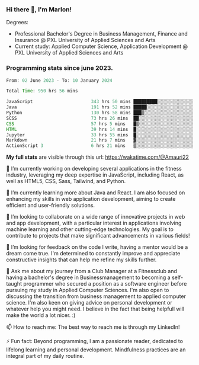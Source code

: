 
### Hi there 👋, I'm Marlon!

Degrees: 
- Professional Bachelor's Degree in Business Management, Finance and Insurance @ PXL University of Applied Sciences and Arts
- Current study: Applied Computer Science, Application Development @ PXL University of Applied Sciences and Arts

### Programming stats since june 2023.
<!--START_SECTION:waka-->

```java
From: 02 June 2023 - To: 10 January 2024

Total Time: 950 hrs 56 mins

JavaScript                      343 hrs 50 mins █████████░░░░░░░░░░░░░░░░   36.06 %
Java                            191 hrs 52 mins █████░░░░░░░░░░░░░░░░░░░░   20.12 %
Python                          130 hrs 58 mins ███▒░░░░░░░░░░░░░░░░░░░░░   13.74 %
SCSS                            73 hrs 26 mins  ██░░░░░░░░░░░░░░░░░░░░░░░   07.70 %
CSS                             57 hrs 5 mins   █▒░░░░░░░░░░░░░░░░░░░░░░░   05.99 %
HTML                            39 hrs 14 mins  █░░░░░░░░░░░░░░░░░░░░░░░░   04.11 %
Jupyter                         33 hrs 55 mins  █░░░░░░░░░░░░░░░░░░░░░░░░   03.56 %
Markdown                        21 hrs 7 mins   ▓░░░░░░░░░░░░░░░░░░░░░░░░   02.22 %
ActionScript 3                  6 hrs 21 mins   ▒░░░░░░░░░░░░░░░░░░░░░░░░   00.67 %
```

<!--END_SECTION:waka-->
**My full stats** are visible through this url: https://wakatime.com/@Amauri22



🔭 I’m currently working on developing several applications in the fitness industry, leveraging my deep expertise in JavaScript, including React, as well as HTML5, CSS, Sass, Tailwind, and Python.

🌱 I’m currently learning more about Java and React. I am also focused on enhancing my skills in web application development, aiming to create efficient and user-friendly solutions.

👯 I’m looking to collaborate on a wide range of innovative projects in web and app development, with a particular interest in applications involving machine learning and other cutting-edge technologies. My goal is to contribute to projects that make significant advancements in various fields!

🤔 I’m looking for feedback on the code I write, having a mentor would be a dream come true. I'm determined to constantly improve and appreciate constructive insights that can help me refine my skills further.

💬 Ask me about my journey from a Club Manager at a Fitnessclub and having a bachelor's degree in Businessmanagement to becoming a self-taught programmer who secured a position as a software engineer before pursuing my study in Applied Computer Sciences. I'm also open to discussing the transition from business management to applied computer science. I'm also keen on giving advice on personal development or whatever help you might need. I believe in the fact that being helpfull will make the world a lot nicer. :)

📫 How to reach me: The best way to reach me is through my LinkedIn!

⚡ Fun fact: Beyond programming, I am a passionate reader, dedicated to lifelong learning and personal development. Mindfulness practices are an integral part of my daily routine.


